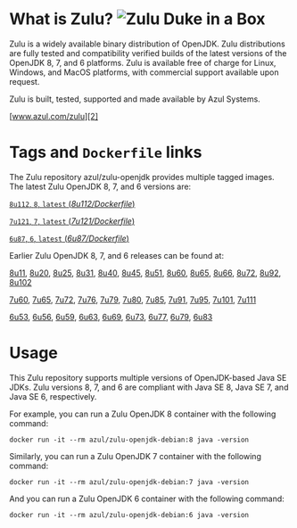 What is Zulu? ![Zulu Duke in a Box][1]
======================================

Zulu is a widely available binary distribution of OpenJDK. Zulu distributions are fully tested and compatibility verified builds of the latest versions of the OpenJDK 8, 7, and 6 platforms. Zulu is available free of charge for Linux, Windows, and MacOS platforms, with commercial support available upon request.

Zulu is built, tested, supported and made available by Azul Systems.

[www.azul.com/zulu][2]

Tags and `Dockerfile` links
===========================

The Zulu repository azul/zulu-openjdk provides multiple tagged images. The latest Zulu OpenJDK 8, 7, and 6 versions are:

[`8u112`, `8`, `latest` (*8u112/Dockerfile*)][32]

[`7u121`, `7`, `latest` (*7u121/Dockerfile*)][20]

[`6u87`, `6`, `latest` (*6u87/Dockerfile*)][10]

Earlier Zulu OpenJDK 8, 7, and 6 releases can be found at: 

[8u11][33], [8u20][34], [8u25][35], [8u31][36], [8u40][37], [8u45][38], [8u51][39], [8u60][40], [8u65][41], [8u66][42], [8u72][43], [8u92][44], [8u102][45]

[7u60][21], [7u65][22], [7u72][23], [7u76][24], [7u79][25], [7u80][26], [7u85][27], [7u91][28], [7u95][29], [7u101][30], [7u111][31]

[6u53][11], [6u56][12], [6u59][13], [6u63][14], [6u69][15], [6u73][16], [6u77][17], [6u79][18], [6u83][19]


Usage
=====

This Zulu repository supports multiple versions of OpenJDK-based Java SE JDKs. Zulu versions 8, 7, and 6 are compliant with Java SE 8, Java SE 7, and Java SE 6, respectively.

For example, you can run a Zulu OpenJDK 8 container with the following command:

    docker run -it --rm azul/zulu-openjdk-debian:8 java -version

Similarly, you can run a Zulu OpenJDK 7 container with the following command:

    docker run -it --rm azul/zulu-openjdk-debian:7 java -version

And you can run a Zulu OpenJDK 6 container with the following command:

    docker run -it --rm azul/zulu-openjdk-debian:6 java -version


  [1]: http://www.azulsystems.com/sites/default/files//ZuluDocker60.gif
  [2]: http://www.azul.com/zulu
  [10]: https://github.com/zulu-openjdk/zulu-openjdk/blob/master/debian/6u87-6.14.0.1/Dockerfile
  [11]: https://github.com/zulu-openjdk/zulu-openjdk/blob/master/debian/6u53-6.5.0.2/Dockerfile
  [12]: https://github.com/zulu-openjdk/zulu-openjdk/blob/master/debian/6u56-6.6.0.1/Dockerfile
  [13]: https://github.com/zulu-openjdk/zulu-openjdk/blob/master/debian/6u59-6.7.0.2/Dockerfile
  [14]: https://github.com/zulu-openjdk/zulu-openjdk/blob/master/debian/6u63-6.8.0.1/Dockerfile
  [15]: https://github.com/zulu-openjdk/zulu-openjdk/blob/master/debian/6u69-6.9.0.3/Dockerfile
  [16]: https://github.com/zulu-openjdk/zulu-openjdk/blob/master/debian/6u73-6.10.0.3/Dockerfile
  [17]: https://github.com/zulu-openjdk/zulu-openjdk/blob/master/debian/6u77-6.11.0.2/Dockerfile
  [18]: https://github.com/zulu-openjdk/zulu-openjdk/blob/master/debian/6u79-6.12.0.2/Dockerfile
  [19]: https://github.com/zulu-openjdk/zulu-openjdk/blob/master/debian/6u83-6.13.0.3/Dockerfile
  [20]: https://github.com/zulu-openjdk/zulu-openjdk/blob/master/debian/7u121-7.16.0.1/Dockerfile
  [21]: https://github.com/zulu-openjdk/zulu-openjdk/blob/master/debian/7u60-7.5.0.1/Dockerfile
  [22]: https://github.com/zulu-openjdk/zulu-openjdk/blob/master/debian/7u65-7.6.0.1/Dockerfile
  [23]: https://github.com/zulu-openjdk/zulu-openjdk/blob/master/debian/7u72-7.7.0.1/Dockerfile
  [24]: https://github.com/zulu-openjdk/zulu-openjdk/blob/master/debian/7u76-7.8.0.3/Dockerfile
  [25]: https://github.com/zulu-openjdk/zulu-openjdk/blob/master/debian/7u79-7.9.0.2/Dockerfile
  [26]: https://github.com/zulu-openjdk/zulu-openjdk/blob/master/debian/7u80-7.10.0.1/Dockerfile
  [27]: https://github.com/zulu-openjdk/zulu-openjdk/blob/master/debian/7u85-7.11.0.3/Dockerfile
  [28]: https://github.com/zulu-openjdk/zulu-openjdk/blob/master/debian/7u91-7.12.0.3/Dockerfile
  [29]: https://github.com/zulu-openjdk/zulu-openjdk/blob/master/debian/7u95-7.13.0.1/Dockerfile
  [30]: https://github.com/zulu-openjdk/zulu-openjdk/blob/master/debian/7u101-7.14.0.5/Dockerfile
  [31]: https://github.com/zulu-openjdk/zulu-openjdk/blob/master/debian/7u111-7.15.0.1/Dockerfile
  [32]: https://github.com/zulu-openjdk/zulu-openjdk/blob/master/debian/8u112-8.19.0.1/Dockerfile
  [33]: https://github.com/zulu-openjdk/zulu-openjdk/blob/master/debian/8u11-8.2.0.1/Dockerfile
  [34]: https://github.com/zulu-openjdk/zulu-openjdk/blob/master/debian/8u20-8.3.0.1/Dockerfile
  [35]: https://github.com/zulu-openjdk/zulu-openjdk/blob/master/debian/8u25-8.4.0.1/Dockerfile
  [36]: https://github.com/zulu-openjdk/zulu-openjdk/blob/master/debian/8u31-8.5.0.1/Dockerfile
  [37]: https://github.com/zulu-openjdk/zulu-openjdk/blob/master/debian/8u40-8.6.0.1/Dockerfile
  [38]: https://github.com/zulu-openjdk/zulu-openjdk/blob/master/debian/8u45-8.7.0.5/Dockerfile
  [39]: https://github.com/zulu-openjdk/zulu-openjdk/blob/master/debian/8u51-8.8.0.3/Dockerfile
  [40]: https://github.com/zulu-openjdk/zulu-openjdk/blob/master/debian/8u60-8.9.0.4/Dockerfile
  [41]: https://github.com/zulu-openjdk/zulu-openjdk/blob/master/debian/8u65-8.10.0.1/Dockerfile
  [42]: https://github.com/zulu-openjdk/zulu-openjdk/blob/master/debian/8u66-8.11.0.1/Dockerfile
  [43]: https://github.com/zulu-openjdk/zulu-openjdk/blob/master/debian/8u72-8.13.0.5/Dockerfile
  [44]: https://github.com/zulu-openjdk/zulu-openjdk/blob/master/debian/8u92-8.15.0.1/Dockerfile
  [45]: https://github.com/zulu-openjdk/zulu-openjdk/blob/master/debian/8u102-8.17.0.3/Dockerfile
